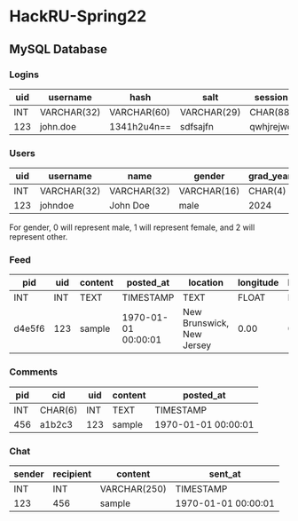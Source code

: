 # HackRU-Spring22

## MySQL Database

### Logins
| uid | username | hash | salt | session |
| --- | --- | --- | --- | --- |
| INT | VARCHAR(32) | VARCHAR(60) | VARCHAR(29) | CHAR(88) |
| 123 | john.doe | 1341h2u4n== | sdfsajfn | qwhjrejwq |

### Users
| uid | username | name | gender | grad_year |
| --- | --- | --- | --- | --- |
| INT | VARCHAR(32) | VARCHAR(32) | VARCHAR(16) | CHAR(4) |
| 123 | johndoe | John Doe | male | 2024 |

For gender, 0 will represent male, 1 will represent female, and 2 will represent other.

### Feed
| pid | uid | content | posted_at | location | longitude | latitude |
| --- | --- | --- | --- | --- | --- | --- |
| INT | INT | TEXT | TIMESTAMP | TEXT | FLOAT | FLOAT |
| d4e5f6 | 123 | sample | 1970-01-01 00:00:01 | New Brunswick, New Jersey | 0.00 | 0.00

### Comments
| pid | cid | uid | content  | posted_at |
| --- | --- | --- | ---- | --------- |
| INT | CHAR(6) | INT | TEXT | TIMESTAMP |
| 456 | a1b2c3 | 123 | sample | 1970-01-01 00:00:01 |

### Chat
| sender | recipient | content | sent_at |
| --- | --- | --- | --- |
| INT | INT | VARCHAR(250) | TIMESTAMP |
| 123 | 456 | sample | 1970-01-01 00:00:01 |